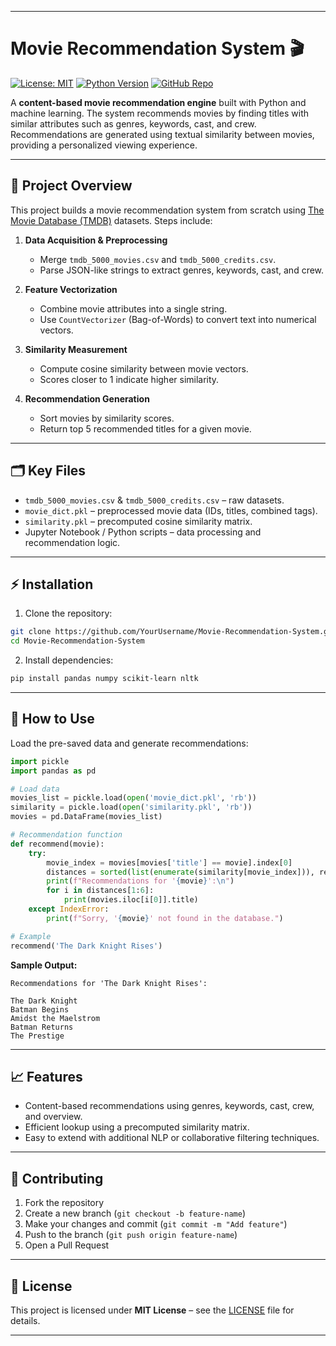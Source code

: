
---

# Movie Recommendation System 🎬

[![License: MIT](https://img.shields.io/badge/License-MIT-green)](LICENSE)
[![Python Version](https://img.shields.io/badge/Python-3.8%2B-blue)](https://www.python.org/)
[![GitHub Repo](https://img.shields.io/badge/GitHub-Repo-black?logo=github)](https://github.com/YourUsername/Movie-Recommendation-System)

A **content-based movie recommendation engine** built with Python and machine learning. The system recommends movies by finding titles with similar attributes such as genres, keywords, cast, and crew. Recommendations are generated using textual similarity between movies, providing a personalized viewing experience.

---

## 📌 Project Overview

This project builds a movie recommendation system from scratch using [The Movie Database (TMDB)](https://www.themoviedb.org/) datasets. Steps include:

1. **Data Acquisition & Preprocessing**

   * Merge `tmdb_5000_movies.csv` and `tmdb_5000_credits.csv`.
   * Parse JSON-like strings to extract genres, keywords, cast, and crew.

2. **Feature Vectorization**

   * Combine movie attributes into a single string.
   * Use `CountVectorizer` (Bag-of-Words) to convert text into numerical vectors.

3. **Similarity Measurement**

   * Compute cosine similarity between movie vectors.
   * Scores closer to 1 indicate higher similarity.

4. **Recommendation Generation**

   * Sort movies by similarity scores.
   * Return top 5 recommended titles for a given movie.

---

## 🗂 Key Files

* `tmdb_5000_movies.csv` & `tmdb_5000_credits.csv` – raw datasets.
* `movie_dict.pkl` – preprocessed movie data (IDs, titles, combined tags).
* `similarity.pkl` – precomputed cosine similarity matrix.
* Jupyter Notebook / Python scripts – data processing and recommendation logic.

---

## ⚡ Installation

1. Clone the repository:

```bash
git clone https://github.com/YourUsername/Movie-Recommendation-System.git
cd Movie-Recommendation-System
```

2. Install dependencies:

```bash
pip install pandas numpy scikit-learn nltk
```

---

## 🏃 How to Use

Load the pre-saved data and generate recommendations:

```python
import pickle
import pandas as pd

# Load data
movies_list = pickle.load(open('movie_dict.pkl', 'rb'))
similarity = pickle.load(open('similarity.pkl', 'rb'))
movies = pd.DataFrame(movies_list)

# Recommendation function
def recommend(movie):
    try:
        movie_index = movies[movies['title'] == movie].index[0]
        distances = sorted(list(enumerate(similarity[movie_index])), reverse=True, key=lambda x: x[1])
        print(f"Recommendations for '{movie}':\n")
        for i in distances[1:6]:
            print(movies.iloc[i[0]].title)
    except IndexError:
        print(f"Sorry, '{movie}' not found in the database.")

# Example
recommend('The Dark Knight Rises')
```

**Sample Output:**

```
Recommendations for 'The Dark Knight Rises':

The Dark Knight
Batman Begins
Amidst the Maelstrom
Batman Returns
The Prestige
```

---

## 📈 Features

* Content-based recommendations using genres, keywords, cast, crew, and overview.
* Efficient lookup using a precomputed similarity matrix.
* Easy to extend with additional NLP or collaborative filtering techniques.

---

## 🤝 Contributing

1. Fork the repository
2. Create a new branch (`git checkout -b feature-name`)
3. Make your changes and commit (`git commit -m "Add feature"`)
4. Push to the branch (`git push origin feature-name`)
5. Open a Pull Request

---

## 📝 License

This project is licensed under **MIT License** – see the [LICENSE](LICENSE) file for details.

---

